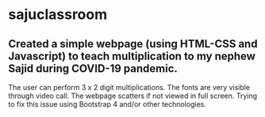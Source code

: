 # sajuclassroom
Created a simple webpage (using HTML-CSS and Javascript) to teach multiplication to my nephew Sajid during COVID-19 pandemic. 
-------------------------------------------------------------------------------------------------------------------------------
The user can perform 3 x 2 digit multiplications.
The fonts are very visible through video call.
The webpage scatters if not viewed in full screen. 
Trying to fix this issue using Bootstrap 4 and/or other technologies.
